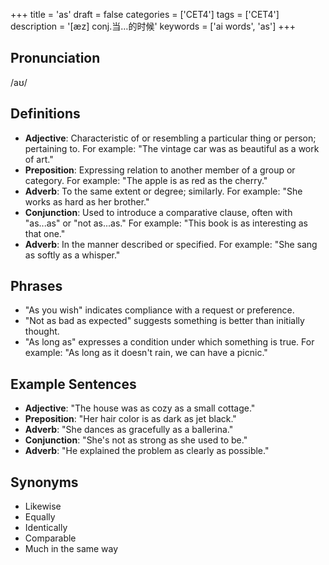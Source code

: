 +++
title = 'as'
draft = false
categories = ['CET4']
tags = ['CET4']
description = '[æz] conj.当…的时候'
keywords = ['ai words', 'as']
+++

## Pronunciation
/aʊ/

## Definitions
- **Adjective**: Characteristic of or resembling a particular thing or person; pertaining to. For example: "The vintage car was as beautiful as a work of art."
- **Preposition**: Expressing relation to another member of a group or category. For example: "The apple is as red as the cherry."
- **Adverb**: To the same extent or degree; similarly. For example: "She works as hard as her brother."
- **Conjunction**: Used to introduce a comparative clause, often with "as...as" or "not as...as." For example: "This book is as interesting as that one."
- **Adverb**: In the manner described or specified. For example: "She sang as softly as a whisper."

## Phrases
- "As you wish" indicates compliance with a request or preference.
- "Not as bad as expected" suggests something is better than initially thought.
- "As long as" expresses a condition under which something is true. For example: "As long as it doesn't rain, we can have a picnic."

## Example Sentences
- **Adjective**: "The house was as cozy as a small cottage."
- **Preposition**: "Her hair color is as dark as jet black."
- **Adverb**: "She dances as gracefully as a ballerina."
- **Conjunction**: "She's not as strong as she used to be."
- **Adverb**: "He explained the problem as clearly as possible."

## Synonyms
- Likewise
- Equally
- Identically
- Comparable
- Much in the same way
